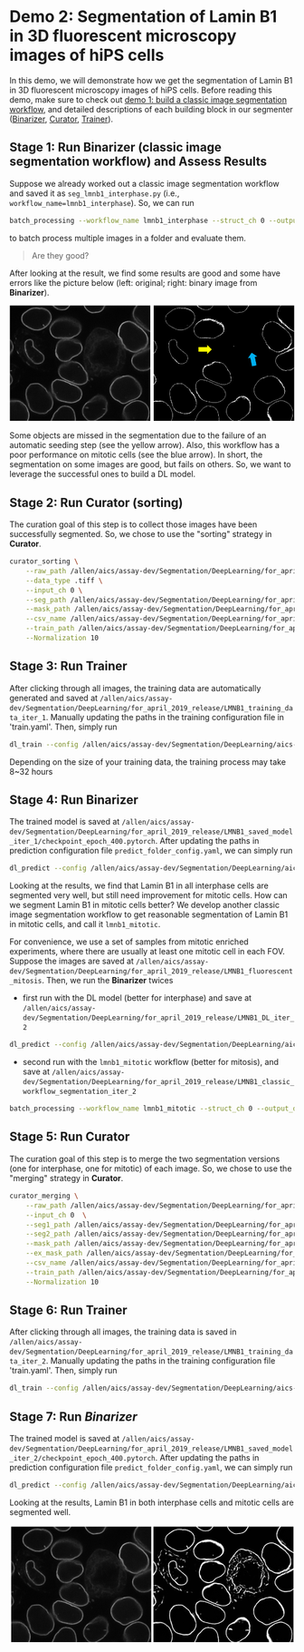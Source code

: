 # Demo 2: Segmentation of Lamin B1 in 3D fluorescent microscopy images of hiPS cells 

In this demo, we will demonstrate how we get the segmentation of Lamin B1 in 3D fluorescent microscopy images of hiPS cells. Before reading this demo, make sure to check out [demo 1: build a classic image segmentation workflow](./demo_1.md), and detailed descriptions of each building block in our segmenter ([Binarizer](./bb1.md), [Curator](./bb2.md), [Trainer](./bb3.md)).

## Stage 1: Run **Binarizer** (classic image segmentation workflow) and Assess Results

Suppose we already worked out a classic image segmentation workflow and saved it as `seg_lmnb1_interphase.py` (i.e., `workflow_name=lmnb1_interphase`). So, we can run 

```bash
batch_processing --workflow_name lmnb1_interphase --struct_ch 0 --output_dir /allen/aics/assay-dev/Segmentation/DeepLearning/for_april_2019_release/LMNB1_classic_workflow_segmentation_iter_1 per_dir --input_dir  /allen/aics/assay-dev/Segmentation/DeepLearning/for_april_2019_release/LMNB1_fluorescent --data_type .tiff
```
to batch process multiple images in a folder and evaluate them.

> Are they good?

After looking at the result, we find some results are good and some have errors like the picture below (left: original; right: binary image from **Binarizer**). 

![wf1 pic](./wf_pic.png)

Some objects are missed in the segmentation due to the failure of an automatic seeding step (see the yellow arrow). Also, this workflow has a poor performance on mitotic cells (see the blue arrow). In short, the segmentation on some images are good, but fails on others. So, we want to leverage the successful ones to build a DL model.

## Stage 2: Run **Curator** (sorting)

The curation goal of this step is to collect those images have been successfully segmented. So, we chose to use the "sorting" strategy in **Curator**. 

```bash
curator_sorting \
    --raw_path /allen/aics/assay-dev/Segmentation/DeepLearning/for_april_2019_release/LMNB1_fluorescent \
    --data_type .tiff \
    --input_ch 0 \
    --seg_path /allen/aics/assay-dev/Segmentation/DeepLearning/for_april_2019_release/LMNB1_classic_workflow_segmentation_iter_1 \
    --mask_path /allen/aics/assay-dev/Segmentation/DeepLearning/for_april_2019_release/LMNB1_mask_iter_1 \
    --csv_name /allen/aics/assay-dev/Segmentation/DeepLearning/for_april_2019_release/sorting_test.csv \
    --train_path /allen/aics/assay-dev/Segmentation/DeepLearning/for_april_2019_release/LMNB1_training_data_iter_1 \
    --Normalization 10
```

## Stage 3: Run **Trainer** 

After clicking through all images, the training data are automatically generated and saved at `/allen/aics/assay-dev/Segmentation/DeepLearning/for_april_2019_release/LMNB1_training_data_iter_1`. Manually updating the paths in the training configuration file in 'train.yaml'. Then, simply run

```bash
dl_train --config /allen/aics/assay-dev/Segmentation/DeepLearning/aics-ml-segmentation/configs/train_config.yaml
```

Depending on the size of your training data, the training process may take 8~32 hours

## Stage 4: Run **Binarizer**

The trained model is saved at `/allen/aics/assay-dev/Segmentation/DeepLearning/for_april_2019_release/LMNB1_saved_model_iter_1/checkpoint_epoch_400.pytorch`. After updating the paths in prediction configuration file `predict_folder_config.yaml`, we can simply run

```bash
dl_predict --config /allen/aics/assay-dev/Segmentation/DeepLearning/aics-ml-segmentation/configs/predict_folder_config.yaml
```

Looking at the results, we find that Lamin B1 in all interphase cells are segmented very well, but still need improvement for mitotic cells. How can we segment Lamin B1 in mitotic cells better? We develop another classic image segmentation workflow to get reasonable segmentation of Lamin B1 in mitotic cells, and call it `lmnb1_mitotic`.

For convenience, we use a set of samples from mitotic enriched experiments, where there are usually at least one mitotic cell in each FOV. Suppose the images are saved at `/allen/aics/assay-dev/Segmentation/DeepLearning/for_april_2019_release/LMNB1_fluorescent_mitosis`. Then, we run the **Binarizer** twices

* first run with the DL model (better for interphase) and save at `/allen/aics/assay-dev/Segmentation/DeepLearning/for_april_2019_release/LMNB1_DL_iter_2`

```bash
dl_predict --config /allen/aics/assay-dev/Segmentation/DeepLearning/aics-ml-segmentation/configs/predict_folder_config.yaml
```

* second run with the `lmnb1_mitotic` workflow (better for mitosis), and save at `/allen/aics/assay-dev/Segmentation/DeepLearning/for_april_2019_release/LMNB1_classic_workflow_segmentation_iter_2`

```bash
batch_processing --workflow_name lmnb1_mitotic --struct_ch 0 --output_dir /allen/aics/assay-dev/Segmentation/DeepLearning/for_april_2019_release/LMNB1_classic_workflow_segmentation_iter_2 per_dir --input_dir /allen/aics/assay-dev/Segmentation/DeepLearning/for_april_2019_release/LMNB1_fluorescent_mitosis --data_type .tiff
```

## Stage 5: Run **Curator**

The curation goal of this step is to merge the two segmentation versions (one for interphase, one for mitotic) of each image. So, we chose to use the "merging" strategy in **Curator**.

```bash
curator_merging \
    --raw_path /allen/aics/assay-dev/Segmentation/DeepLearning/for_april_2019_release/LMNB1_fluorescent_mitosis/  \
    --input_ch 0  \
    --seg1_path /allen/aics/assay-dev/Segmentation/DeepLearning/for_april_2019_release/LMNB1_DL_iter_2/ \
    --seg2_path /allen/aics/assay-dev/Segmentation/DeepLearning/for_april_2019_release/LMNB1_classic_workflow_segmentation_iter_2 \
    --mask_path /allen/aics/assay-dev/Segmentation/DeepLearning/for_april_2019_release/LMNB1_mask_iter_2   \
    --ex_mask_path /allen/aics/assay-dev/Segmentation/DeepLearning/for_april_2019_release/LMNB1_excluding_mask_iter_2 \
    --csv_name /allen/aics/assay-dev/Segmentation/DeepLearning/for_april_2019_release/merging_test.csv  \
    --train_path /allen/aics/assay-dev/Segmentation/DeepLearning/for_april_2019_release/LMNB1_training_data_iter_2 \
    --Normalization 10
```

## Stage 6: Run **Trainer**

After clicking through all images, the training data is saved in `/allen/aics/assay-dev/Segmentation/DeepLearning/for_april_2019_release/LMNB1_training_data_iter_2`. Manually updating the paths in the training configuration file 'train.yaml'. Then, simply run

```bash
dl_train --config /allen/aics/assay-dev/Segmentation/DeepLearning/aics-ml-segmentation/configs/train_config.yaml
```
## Stage 7: Run *Binarizer*

The trained model is saved at `/allen/aics/assay-dev/Segmentation/DeepLearning/for_april_2019_release/LMNB1_saved_model_iter_2/checkpoint_epoch_400.pytorch`. After updating the paths in prediction configuration file `predict_folder_config.yaml`, we can simply run

```bash
dl_predict --config /allen/aics/assay-dev/Segmentation/DeepLearning/aics-ml-segmentation/configs/predict_folder_config.yaml
```

Looking at the results, Lamin B1 in both interphase cells and mitotic cells are segmented well. 

![dl pic](./dl_final.png)
